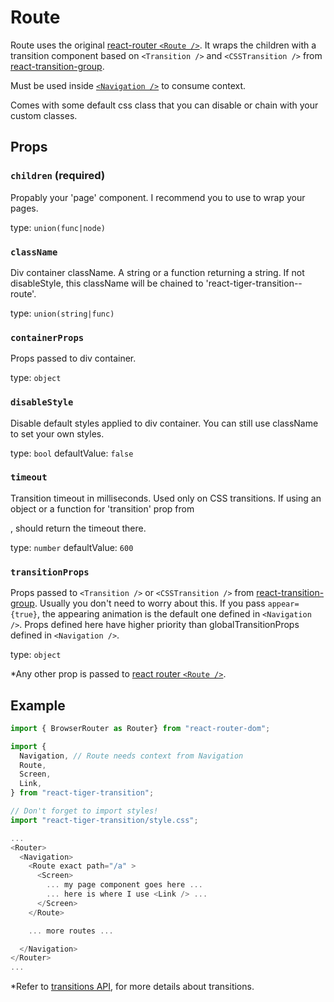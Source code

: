 # Route

Route uses the original
[react-router `<Route />`](https://reacttraining.com/react-router/web/api/Route).
It wraps the children with a transition component based on
`<Transition />` and `<CSSTransition />` from
[react-transition-group](https://github.com/reactjs/react-transition-group).

Must be used inside [`<Navigation />`](/navigation) to consume context.

Comes with some default css class that you can disable or chain with
your custom classes.

## Props
### `children` (required)

Propably your 'page' component. I recommend you to use <Screen />
to wrap your pages.

type: `union(func|node)`


### `className`

Div container className. A string or a function returning a string.
If not disableStyle, this className will be chained to
'react-tiger-transition--route'.

type: `union(string|func)`


### `containerProps`

Props passed to div container.

type: `object`


### `disableStyle`

Disable default styles applied to div container. You can
still use className to set your own styles.

type: `bool`
defaultValue: `false`


### `timeout`

Transition timeout in milliseconds. Used only on CSS transitions.
If using an object or a function for 'transition' prop from
<Link />, should return the
timeout there.

type: `number`
defaultValue: `600`


### `transitionProps`

Props passed to `<Transition />` or `<CSSTransition />` from
[react-transition-group](https://github.com/reactjs/react-transition-group).
Usually you don't need to worry about this.
If you pass `appear={true}`, the appearing animation is the default one defined
in `<Navigation />`. Props defined here have higher priority than
globalTransitionProps defined in `<Navigation />`.

type: `object`


\*Any other prop is passed to
[react router `<Route />`](https://reacttraining.com/react-router/web/api/Route).

## Example
```javascript
import { BrowserRouter as Router} from "react-router-dom";

import {
  Navigation, // Route needs context from Navigation
  Route,
  Screen,
  Link,
} from "react-tiger-transition";

// Don't forget to import styles!
import "react-tiger-transition/style.css";

...
<Router>
  <Navigation>
    <Route exact path="/a" >
      <Screen>
        ... my page component goes here ...
        ... here is where I use <Link /> ...
      </Screen>
    </Route>

    ... more routes ...

  </Navigation>
</Router>
...
```

\*Refer to [transitions API](transitions), for more details about transitions.
